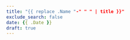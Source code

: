 ```yaml
---
title: "{{ replace .Name "-" " " | title }}"
exclude_search: false
date: {{ .Date }}
draft: true
---
```


